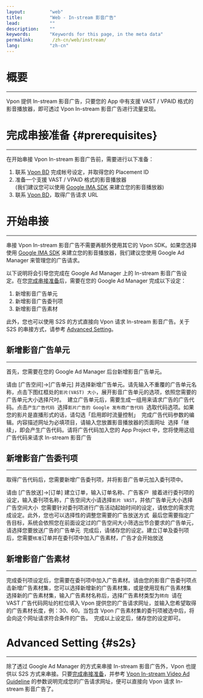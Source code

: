 ```yaml
---
layout:         "web"
title:          "Web - In-stream 影音广告"
lead:           ""
description:    ""
keywords:       "Keywords for this page, in the meta data"
permalink:       /zh-cn/web/instream/
lang:           "zh-cn"
---
```

# 概要
---
Vpon 提供 In-stream 影音广告，只要您的 App 中有支援 VAST / VPAID 格式的影音播放器，即可透过 Vpon In-stream 影音广告进行流量变现。

# 完成串接准备 {#prerequisites}
---
在开始串接 Vpon In-stream 影音广告前，需要进行以下准备：

1. 联系 [Vpon BD] 完成帐号设定，并取得您的 Placement ID
2. 准备一个支援 VAST / VPAID 格式的影音播放器 <br> 
   (我们建议您可以使用 [Google IMA SDK] 来建立您的影音播放器)
3. 联系 [Vpon BD]，取得广告请求 URL

# 开始串接
---
串接 Vpon In-stream 影音广告不需要再额外使用其它的 Vpon SDK。如果您选择使用 [Google IMA SDK] 来建立您的影音播放器，我们建议您使用 Google Ad Manager 来管理您的广告请求。

以下说明将会引导您完成在 Google Ad Manager 上的 In-stream 影音广告设定。在您[完成串接准备]后，需要在您的 Google Ad Manager 完成以下设定：

1. 新增影音广告单元
2. 新增影音广告委刊项
3. 新增影音广告素材

此外，您也可以使用 S2S 的方式直接向 Vpon 请求 In-stream 影音广告。关于 S2S 的串接方式，请参考 [Advanced Setting]。

## 新增影音广告单元
---
首先，您需要在您的 Google Ad Manager 后台新增影音广告单元。

请由 [广告空间]→[广告单元] 并选择新增广告单元。请先输入不重覆的广告单元名称，点击下图红框处的`影片(VAST) 大小`，展开影音广告单元的选项，依照您需要的广告单元大小选择尺吋。
<img src="{{site.imgurl}}/instream_01.png" alt="" class="width-600"/>
建立广告单元后，需要生成一组用来请求广告的广告代码。点击`产生广告代码`
<img src="{{site.imgurl}}/instream_02.png" alt="" class="width-600"/>
选择`影片广告的 Google 发布商广告代码`
<img src="{{site.imgurl}}/instream_03.png" alt="" class="width-600"/>
选取代码选项。如果您的影片是直播形式的话，请勾选「启用即时流量控制」
<img src="{{site.imgurl}}/instream_04.png" alt="" class="width-600"/>
完成广告代码参数的编辑。内容描述网址为必填项目，请输入您放置影音播放器的页面网址
<img src="{{site.imgurl}}/instream_05.png" alt="" class="width-600"/>
选择「继续」，即会产生广告代码。请将广告代码加入您的 App Project 中，您将使用这组广告代码来请求 In-stream 影音广告
<img src="{{site.imgurl}}/instream_06.png" alt="" class="width-600"/>

## 新增影音广告委刊项
---
取得广告代码后，您需要新增广告委刊项，并将影音广告单元加入委刊项中。

请由 [广告放送]→[订单] 建立订单，输入订单名称、广告客户
<img src="{{site.imgurl}}/instream_07.png" alt="" class="width-600"/>
接着进行委刊项的设定，输入委刊项名称，广告空间大小请选择`影片 VAST`，并依广告单元大小选择广告空间大小
<img src="{{site.imgurl}}/instream_08.png" alt="" class="width-600"/>
您需要针对委刊项进行广告活动起始时间的设定，请依您的需求完成设定。此外，您也可以选择性的调整您需要的广告放送方式
<img src="{{site.imgurl}}/instream_09.png" alt="" class="width-600"/>
最后您需要指定广告目标，系统会依照您在前面设定过的广告空间大小筛选出节合要求的广告单元，请选择您要放送广告的广告单元
<img src="{{site.imgurl}}/instream_10.png" alt="" class="width-600"/>
完成后，请储存您的设定。建立订单及委刊项后，您需要`核准`订单并在委刊项中加入广告素材，广告才会开始放送
<img src="{{site.imgurl}}/instream_11.png" alt="" class="width-600"/>

## 新增影音广告素材
---
完成委刊项设定后，您需要在委刊项中加入广告素材。请由您的影音广告委刊项点击新增广告素材集，您可以选择新增新的广告素材集，或是使用现有广告素材集
<img src="{{site.imgurl}}/instream_12.png" alt="" class="width-600"/>
选择新的广告素材集，输入广告素材名称后，选择广告素材类型为`转向`
<img src="{{site.imgurl}}/instream_13.png" alt="" class="width-600"/>
请在 VAST 广告代码网址的栏位填入 Vpon 提供您的广告请求网址，並输入您希望取得的广告素材长度，例：30、60。当包含 Vpon 广告素材集的委刊项被选中后，将会向这个网址请求符合条件的广告。
<img src="{{site.imgurl}}/instream_14.png" alt="" class="width-600"/>
完成以上设定后，储存您的设定即可。

# Advanced Setting {#s2s}
---
除了透过 Google Ad Manager 的方式来串接 In-stream 影音广告外，Vpon 也提供以 S2S 方式来串接。只要[完成串接准备]，并参考 [Vpon In-stream Video Ad Guideline] 的参数说明完成您的广告请求网址，便可以直接向 Vpon 请求 In-stream 影音广告了。



[Vpon BD]: mailto:bd@vpon.com
[Google IMA SDK]: https://developers.google.com/interactive-media-ads/docs/sdks/html5/
[完成串接准备]: {{site.baseurl}}/zh-cn/web/instream/#prerequisites
[Advanced Setting]: {{site.baseurl}}/zh-cn/web/instream/#s2s
[Vpon In-stream Video Ad Guideline]: {{site.dnldurl}}/Vpon_In_stream_Video_Ad_Guideline.pdf